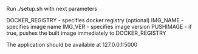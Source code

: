 Run ./setup.sh with next parameters

DOCKER_REGISTRY - specifies docker registry (optional)
IMG_NAME - specifies image name
IMG_VER - specifies image version
PUSHIMAGE - if true, pushes the built image immediately to DOCKER_REGISTRY

The application should be available at 127.0.0.1:5000